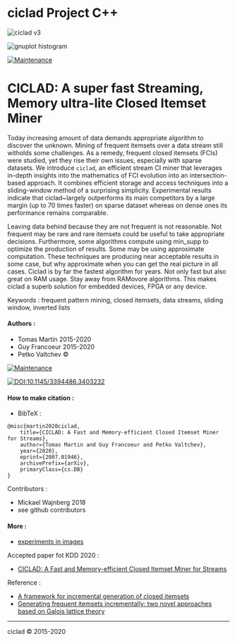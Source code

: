 # ciclad Project C++

![ciclad v3](https://github.com/guyfrancoeur/ciclad/workflows/ciclad%20v3/badge.svg)

![gnuplot histogram](https://github.com/guyfrancoeur/ciclad/workflows/gnuplot%20histogram/badge.svg)

[![Maintenance](https://img.shields.io/badge/Active%3F-Yes-orange.svg)](https://github.com/guyfrancoeur/ciclad/)

# CICLAD: A super fast Streaming, Memory ultra-lite Closed Itemset Miner

Today increasing amount of data demands appropriate algorithm to discover the unknown. Mining of frequent itemsets over a data stream still witholds some challenges. As a remedy, frequent closed itemsets (FCIs) were studied, yet they rise their own issues, especially with sparse datasets. We introduce `ciclad`, an efficient stream CI miner that leverages in-depth insights into the mathematics of FCI evolution into an intersection-based approach. It combines efficient storage and access techniques into a sliding-window method of a surprising simplicity. Experimental results indicate that ciclad~largely outperforms its main competitors by a large margin (up to 70 times faster) on sparse dataset whereas on dense ones its performance remains comparable.

Leaving data behind because they are not frequent is not reasonable. Not frequent may be rare and rare itemsets could be useful to take appropriate decisions.  Furthermore, some algorithms compute using min_supp to optimize the production of results.  Some may be using approximate computation.  These techniques are producing near acceptable results in some case, but why approximate when you can get the real picture in all cases.  Ciclad is by far the fastest algorithm for years.  Not only fast but also great on RAM usage.  Stay away from RAMovore algorithms.  This makes ciclad a superb solution for embedded devices, FPGA or any device.  

Keywords : frequent pattern mining, closed itemsets, data streams, sliding window, inverted lists

#### Authors :
 - Tomas Martin 2015-2020
 - Guy Francoeur 2015-2020
 - Petko Valtchev :copyright:

[![Maintenance](https://img.shields.io/badge/Paper%20Link%20at%20arXiv-CICLAD-orange.svg)](https://arxiv.org/abs/2007.01946)

[![DOI:10.1145/3394486.3403232](https://zenodo.org/badge/DOI/10.1145/3394486.3403232.svg)](https://doi.org/10.1145/3394486.3403232)

#### How to make citation :

- BibTeX :
~~~
@misc{martin2020ciclad,
    title={CICLAD: A Fast and Memory-efficient Closed Itemset Miner for Streams},
    author={Tomas Martin and Guy Francoeur and Petko Valtchev},
    year={2020},
    eprint={2007.01946},
    archivePrefix={arXiv},
    primaryClass={cs.DB}
}
~~~

Contributors :
 - Mickael Wajnberg 2018
 - see github contributors

#### More :
 + [experiments in images](./image/README.md)

Accepted paper fot KDD 2020 :
+ [CICLAD: A Fast and Memory-efficient Closed Itemset Miner for Streams](https://www.kdd.org/kdd2020/accepted-papers#:~:text=CICLAD)

Reference :
+ [A framework for incremental generation of closed itemsets](https://www.sciencedirect.com/science/article/pii/S0166218X07003472)
+ [Generating frequent itemsets incrementally: two novel approaches based on Galois lattice theory](https://www.tandfonline.com/doi/abs/10.1080/09528130210164198)

---
ciclad :copyright: 2015-2020
